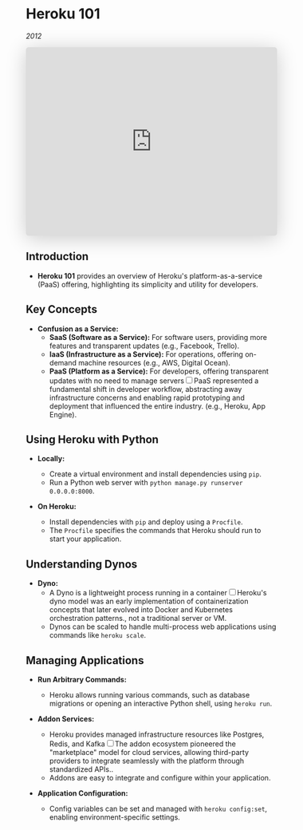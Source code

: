 # Heroku 101
*2012*

<iframe class="speakerdeck-iframe" style="border: 0px; background: padding-box rgba(0, 0, 0, 0.1); margin: 0px; padding: 0px; border-radius: 6px; box-shadow: rgba(0, 0, 0, 0.2) 0px 5px 40px; width: 100%; height: auto; aspect-ratio: 560 / 420;" frameborder="0" src="https://speakerdeck.com/player/a670a060bb6542b0b6fb55955c0e280c" title="Heroku 101 (v2!)" allowfullscreen="true" data-ratio="1.3333333333333333"></iframe>


## Introduction

- **Heroku 101** provides an overview of Heroku's platform-as-a-service (PaaS) offering, highlighting its simplicity and utility for developers.

## Key Concepts

- **Confusion as a Service:**
  - **SaaS (Software as a Service):** For software users, providing more features and transparent updates (e.g., Facebook, Trello).
  - **IaaS (Infrastructure as a Service):** For operations, offering on-demand machine resources (e.g., AWS, Digital Ocean).
  - **PaaS (Platform as a Service):** For developers, offering transparent updates with no need to manage servers<label for="sn-paas-evolution" class="margin-toggle sidenote-number"></label><input type="checkbox" id="sn-paas-evolution" class="margin-toggle"/><span class="sidenote">PaaS represented a fundamental shift in developer workflow, abstracting away infrastructure concerns and enabling rapid prototyping and deployment that influenced the entire industry.</span> (e.g., Heroku, App Engine).

## Using Heroku with Python

- **Locally:**
  - Create a virtual environment and install dependencies using `pip`.
  - Run a Python web server with `python manage.py runserver 0.0.0.0:8000`.

- **On Heroku:**
  - Install dependencies with `pip` and deploy using a `Procfile`.
  - The `Procfile` specifies the commands that Heroku should run to start your application.

## Understanding Dynos

- **Dyno:**
  - A Dyno is a lightweight process running in a container<label for="sn-containerization" class="margin-toggle sidenote-number"></label><input type="checkbox" id="sn-containerization" class="margin-toggle"/><span class="sidenote">Heroku's dyno model was an early implementation of containerization concepts that later evolved into Docker and Kubernetes orchestration patterns.</span>, not a traditional server or VM.
  - Dynos can be scaled to handle multi-process web applications using commands like `heroku scale`.

## Managing Applications

- **Run Arbitrary Commands:**
  - Heroku allows running various commands, such as database migrations or opening an interactive Python shell, using `heroku run`.

- **Addon Services:**
  - Heroku provides managed infrastructure resources like Postgres, Redis, and Kafka<label for="sn-addon-ecosystem" class="margin-toggle sidenote-number"></label><input type="checkbox" id="sn-addon-ecosystem" class="margin-toggle"/><span class="sidenote">The addon ecosystem pioneered the "marketplace" model for cloud services, allowing third-party providers to integrate seamlessly with the platform through standardized APIs.</span>.
  - Addons are easy to integrate and configure within your application.

- **Application Configuration:**
  - Config variables can be set and managed with `heroku config:set`, enabling environment-specific settings.
